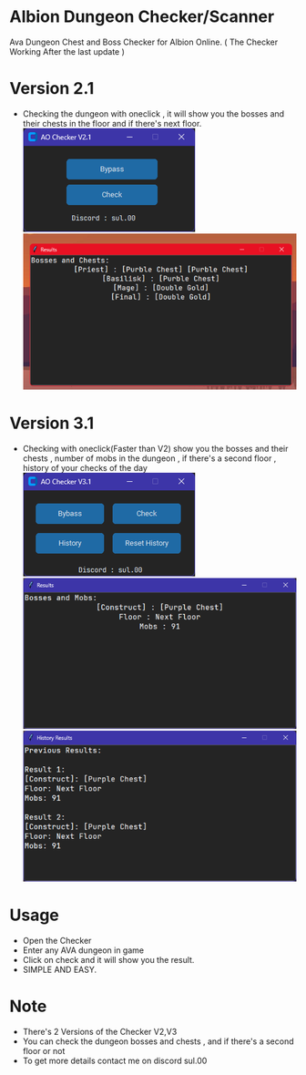 # Albion Dungeon Checker/Scanner
Ava Dungeon Chest and Boss Checker for Albion Online. ( The Checker Working After the last update )
# Version 2.1
- Checking the dungeon with oneclick , it will show you the bosses and their chests in the floor and if there's next floor. <br />
![Interface](https://github.com/theonlywitcher/Albion-Dungeon-Checker/blob/main/V2.1.png)<br />
![Output](https://github.com/theonlywitcher/Albion-Dungeon-Checker/blob/main/image.png)
# Version 3.1
- Checking with oneclick(Faster than V2) show you the bosses and their chests , number of mobs in the dungeon , if there's a second floor , history of your checks of the day <br />
![image](https://github.com/theonlywitcher/Albion-Dungeon-Checker/blob/main/V3.1.png)<br />
![Output](https://github.com/theonlywitcher/Albion-Dungeon-Checker/blob/main/V3-putput.png)<br />
![History](https://github.com/theonlywitcher/Albion-Dungeon-Checker/blob/main/history.png)
# Usage
- Open the Checker
- Enter any AVA dungeon in game
- Click on check and it will show you the result.
- SIMPLE AND EASY.
# Note
- There's 2 Versions of the Checker V2,V3 
- You can check the dungeon bosses and chests , and if there's a second floor or not
- To get more details contact me on discord sul.00
